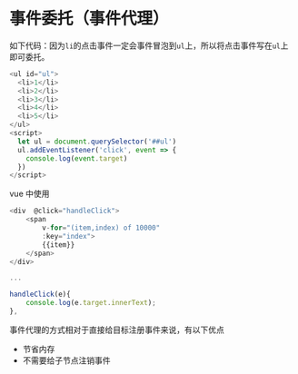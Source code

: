 # 事件委托（事件代理）

如下代码：因为`li`的点击事件一定会事件冒泡到`ul`上，所以将点击事件写在`ul`上即可委托。

```js
<ul id="ul">
  <li>1</li>
  <li>2</li>
  <li>3</li>
  <li>4</li>
  <li>5</li>
</ul>
<script>
  let ul = document.querySelector('##ul')
  ul.addEventListener('click', event => {
    console.log(event.target)
  })
</script>
```

vue 中使用

```js
<div  @click="handleClick">
    <span
        v-for="(item,index) of 10000"
        :key="index">
        {{item}}
    </span>
</div>

...

handleClick(e){
    console.log(e.target.innerText);
},
```

事件代理的方式相对于直接给目标注册事件来说，有以下优点

- 节省内存
- 不需要给子节点注销事件
